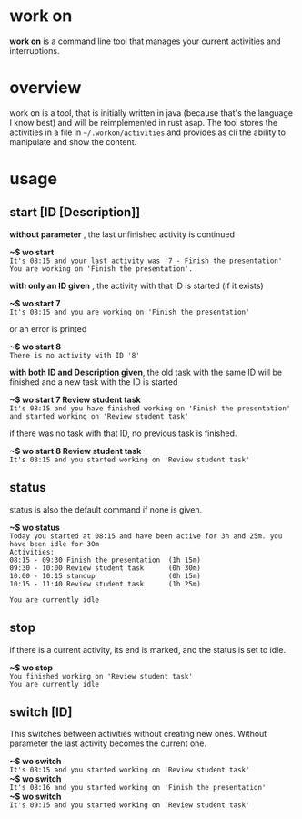 # work on
**work on** is a command line tool that manages your current activities and interruptions.

# overview
work on is a tool, that is initially written in java (because that's the language I know best) and will be reimplemented in rust asap.
The tool stores the activities in a file in `~/.workon/activities` and provides as cli the ability to manipulate and show the content.


# usage
## start [ID [Description]]
**without parameter** , the last unfinished activity is continued

**~$ wo start**  
`It's 08:15 and your last activity was '7 - Finish the presentation'`  
`You are working on 'Finish the presentation'.`  

**with only an ID given** , the activity with that ID is started (if it exists)

**~$ wo start 7**  
`It's 08:15 and you are working on 'Finish the presentation'`  

or an error is printed

**~$ wo start 8**  
`There is no activity with ID '8'`  

**with both ID and Description given**, the old task with the same ID will be finished and a new task with the ID is started

**~$ wo start 7 Review student task**  
`It's 08:15 and you have finished working on 'Finish the presentation' and started working on 'Review student task'`  

if there was no task with that ID, no previous task is finished.

**~$ wo start 8 Review student task**  
`It's 08:15 and you started working on 'Review student task'`  


## status
status is also the default command if none is given.

**~$ wo status**  
`Today you started at 08:15 and have been active for 3h and 25m. you have been idle for 30m`  
`Activities:`  
`08:15 - 09:30 Finish the presentation  (1h 15m)`  
`09:30 - 10:00 Review student task      (0h 30m)`  
`10:00 - 10:15 standup                  (0h 15m)`  
`10:15 - 11:40 Review student task      (1h 25m)`  

`You are currently idle`  

## stop
if there is a current activity, its end is marked, and the status is set to idle.

**~$ wo stop**  
`You finished working on 'Review student task'`  
`You are currently idle`  

## switch [ID]
This switches between activities without creating new ones. Without parameter the last activity becomes the current one.

**~$ wo switch**  
`It's 08:15 and you started working on 'Review student task'`  
**~$ wo switch**  
`It's 08:16 and you started working on 'Finish the presentation'`  
**~$ wo switch**  
`It's 09:15 and you started working on 'Review student task'`  







